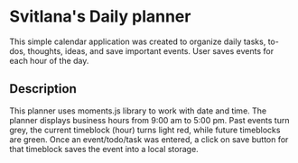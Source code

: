 # Svitlana's Daily planner

This simple calendar application was created to organize daily tasks, to-dos, thoughts, ideas, and save important events.  User saves events for each hour of the day.



## Description

This planner uses moments.js library to work with date and time. The planner displays business hours from 9:00 am to 5:00 pm. Past events turn grey, the current timeblock (hour) turns light red, while future timeblocks are green.
Once an event/todo/task was entered, a click on save button for that timeblock saves the event into a local storage.
